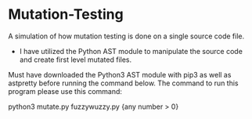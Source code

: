 # Mutation-Testing
A simulation of how mutation testing is done on a single source code file. 
- I have utilized the Python AST module to manipulate the source code and create first level mutated files. 

Must have downloaded the Python3 AST module with pip3 as well as astpretty before running the command below.
The command to run this program please use this command:

python3 mutate.py fuzzywuzzy.py {any number > 0}
